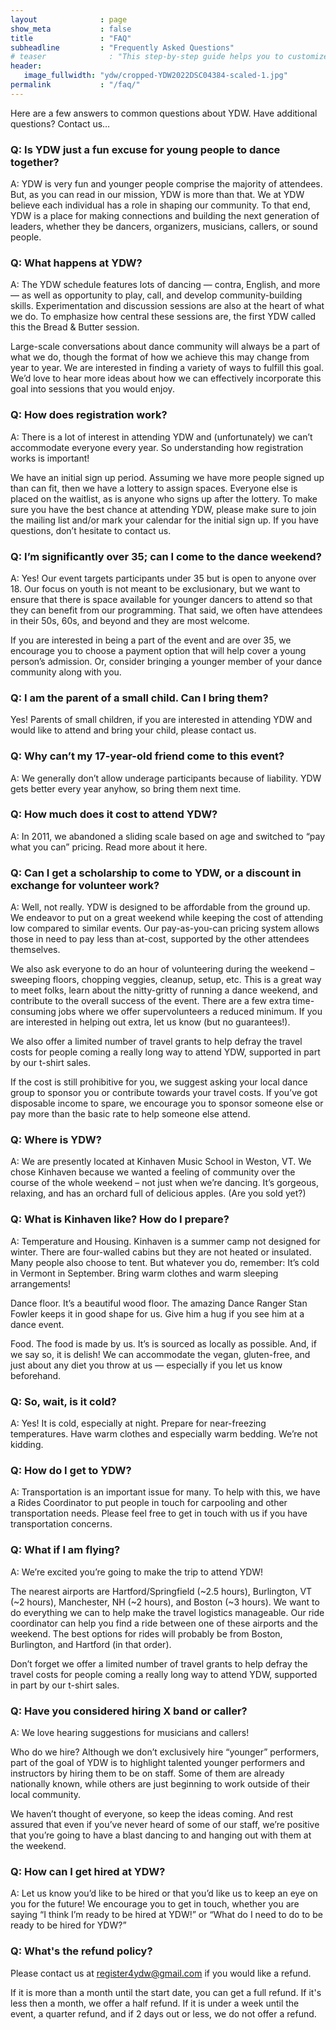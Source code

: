 ```yaml
---
layout              : page
show_meta           : false
title               : "FAQ"
subheadline         : "Frequently Asked Questions"
# teaser              : "This step-by-step guide helps you to customize Feeling Responsive to your needs."
header:
   image_fullwidth: "ydw/cropped-YDW2022DSC04384-scaled-1.jpg"
permalink           : "/faq/"
---
```


Here are a few answers to common questions about YDW. Have additional questions? Contact us…

### Q: Is YDW just a fun excuse for young people to dance together?
A: YDW is very fun and younger people comprise the majority of attendees. But, as you can read in our mission, YDW is more than that. We at YDW believe each individual has a role in shaping our community. To that end, YDW is a place for making connections and building the next generation of leaders, whether they be dancers, organizers, musicians, callers, or sound people.

### Q: What happens at YDW?
A: The YDW schedule features lots of dancing — contra, English, and more — as well as opportunity to play, call, and develop community-building skills. Experimentation and discussion sessions are also at the heart of what we do. To emphasize how central these sessions are, the first YDW called this the Bread & Butter session.

Large-scale conversations about dance community will always be a part of what we do, though the format of how we achieve this may change from year to year. We are interested in finding a variety of ways to fulfill this goal. We’d love to hear more ideas about how we can effectively incorporate this goal into sessions that you would enjoy.

### Q: How does registration work?
A: There is a lot of interest in attending YDW and (unfortunately) we can’t accommodate everyone every year. So understanding how registration works is important!

We have an initial sign up period.
Assuming we have more people signed up than can fit, then we have a lottery to assign spaces.
Everyone else is placed on the waitlist, as is anyone who signs up after the lottery.
To make sure you have the best chance at attending YDW, please make sure to join the mailing list and/or mark your calendar for the initial sign up. If you have questions, don’t hesitate to contact us.

### Q: I’m significantly over 35; can I come to the dance weekend?
A: Yes! Our event targets participants under 35 but is open to anyone over 18. Our focus on youth is not meant to be exclusionary, but we want to ensure that there is space available for younger dancers to attend so that they can benefit from our programming. That said, we often have attendees in their 50s, 60s, and beyond and they are most welcome.

If you are interested in being a part of the event and are over 35, we encourage you to choose a payment option that will help cover a young person’s admission. Or, consider bringing a younger member of your dance community along with you.

### Q: I am the parent of a small child. Can I bring them?
Yes! Parents of small children, if you are interested in attending YDW and would like to attend and bring your child, please contact us.

### Q: Why can’t my 17-year-old friend come to this event?
A: We generally don’t allow underage participants because of liability. YDW gets better every year anyhow, so bring them next time.

### Q: How much does it cost to attend YDW?
A: In 2011, we abandoned a sliding scale based on age and switched to “pay what you can” pricing. Read more about it here.

### Q: Can I get a scholarship to come to YDW, or a discount in exchange for volunteer work?
A: Well, not really. YDW is designed to be affordable from the ground up. We endeavor to put on a great weekend while keeping the cost of attending low compared to similar events. Our pay-as-you-can pricing system allows those in need to pay less than at-cost, supported by the other attendees themselves.

We also ask everyone to do an hour of volunteering during the weekend – sweeping floors, chopping veggies, cleanup, setup, etc. This is a great way to meet folks, learn about the nitty-gritty of running a dance weekend, and contribute to the overall success of the event. There are a few extra time-consuming jobs where we offer supervolunteers a reduced minimum. If you are interested in helping out extra, let us know (but no guarantees!).

We also offer a limited number of travel grants to help defray the travel costs for people coming a really long way to attend YDW, supported in part by our t-shirt sales.

If the cost is still prohibitive for you, we suggest asking your local dance group to sponsor you or contribute towards your travel costs. If you’ve got disposable income to spare, we encourage you to sponsor someone else or pay more than the basic rate to help someone else attend.

### Q: Where is YDW?
A: We are presently located at Kinhaven Music School in Weston, VT. We chose Kinhaven because we wanted a feeling of community over the course of the whole weekend – not just when we’re dancing. It’s gorgeous, relaxing, and has an orchard full of delicious apples. (Are you sold yet?)

### Q: What is Kinhaven like? How do I prepare?
A: Temperature and Housing. Kinhaven is a summer camp not designed for winter. There are four-walled cabins but they are not heated or insulated. Many people also choose to tent. But whatever you do, remember: It’s cold in Vermont in September. Bring warm clothes and warm sleeping arrangements!

Dance floor. It’s a beautiful wood floor. The amazing Dance Ranger Stan Fowler keeps it in good shape for us. Give him a hug if you see him at a dance event.

Food. The food is made by us. It’s is sourced as locally as possible. And, if we say so, it is delish! We can accommodate the vegan, gluten-free, and just about any diet you throw at us — especially if you let us know beforehand.

### Q: So, wait, is it cold?
A: Yes! It is cold, especially at night. Prepare for near-freezing temperatures. Have warm clothes and especially warm bedding. We’re not kidding.

### Q: How do I get to YDW?
A: Transportation is an important issue for many. To help with this, we have a Rides Coordinator to put people in touch for carpooling and other transportation needs. Please feel free to get in touch with us if you have transportation concerns.

### Q: What if I am flying?
A: We’re excited you’re going to make the trip to attend YDW!

The nearest airports are Hartford/Springfield (~2.5 hours), Burlington, VT (~2 hours), Manchester, NH (~2 hours), and Boston (~3 hours). We want to do everything we can to help make the travel logistics manageable. Our ride coordinator can help you find a ride between one of these airports and the weekend. The best options for rides will probably be from Boston, Burlington, and Hartford (in that order).

Don’t forget we offer a limited number of travel grants to help defray the travel costs for people coming a really long way to attend YDW, supported in part by our t-shirt sales.

### Q: Have you considered hiring X band or caller?
A: We love hearing suggestions for musicians and callers!

Who do we hire? Although we don’t exclusively hire “younger” performers, part of the goal of YDW is to highlight talented younger performers and instructors by hiring them to be on staff. Some of them are already nationally known, while others are just beginning to work outside of their local community.

We haven’t thought of everyone, so keep the ideas coming. And rest assured that even if you’ve never heard of some of our staff, we’re positive that you’re going to have a blast dancing to and hanging out with them at the weekend.

### Q: How can I get hired at YDW?
A: Let us know you’d like to be hired or that you’d like us to keep an eye on you for the future! We encourage you to get in touch, whether you are saying “I think I’m ready to be hired at YDW!” or “What do I need to do to be ready to be hired for YDW?”

### Q: What's the refund policy?

Please contact us at register4ydw@gmail.com if you would like a refund.

If it is more than a month until the start date, you can get a full refund. If it's less then a month, we offer a half refund. If it is under a week until the event, a quarter refund, and if 2 days out or less, we do not offer a refund.
